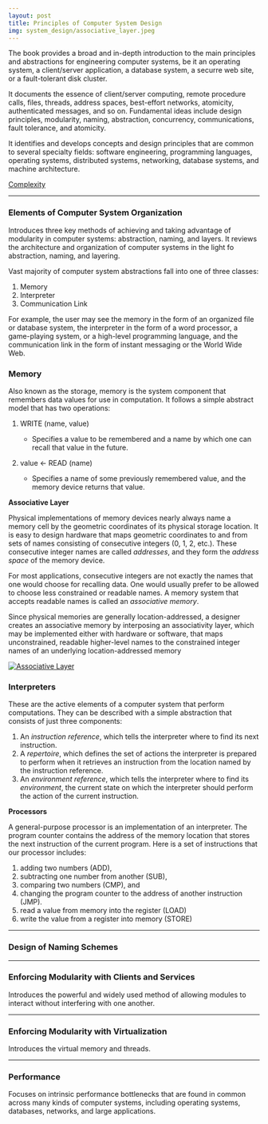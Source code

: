 ```yaml
---
layout: post
title: Principles of Computer System Design
img: system_design/associative_layer.jpeg
---
```


The book provides a broad and in-depth introduction to the main principles and abstractions for engineering computer systems, be it an operating system, a client/server application, a database system, a securre web site, or a fault-tolerant disk cluster. 

It documents the essence of client/server computing, remote procedure calls, files, threads, address spaces, best-effort networks, atomicity, authenticated messages, and so on. Fundamental ideas include design principles, modularity, naming, abstraction, concurrency, communications, fault tolerance, and atomicity. 

It identifies and develops concepts and design principles that are common to several specialty fields: software engineering, programming languages, operating systems, distributed systems, networking, database systems, and machine architecture. 

[Complexity](/system-design-principles-complexity/)

---

### Elements of Computer System Organization

Introduces three key methods of achieving and taking advantage of modularity in computer systems: abstraction, naming, and layers. It reviews the architecture and organization of computer systems in the light fo abstraction, naming, and layering. 

Vast majority of computer system abstractions fall into one of three classes:

1. Memory
2. Interpreter
3. Communication Link 

For example, the user may see the memory in the form of an organized file or database system, the interpreter in the form of a word processor, a game-playing system, or a high-level programming language, and the communication link in the form of instant messaging or the World Wide Web.

### Memory

Also known as the storage, memory is the system component that remembers data values for use in computation. It follows a simple abstract model that has two operations: 

1. WRITE (name, value)

   - Specifies a value to be remembered and a name by which one can recall that value in the future. 

2. value <- READ (name)

   - Specifies a name of some previously remembered value, and the memory device returns that value. 

**Associative Layer**

Physical implementations of memory devices nearly always name a memory cell by the geometric coordinates of its physical storage location. It is easy to design hardware that maps geometric coordinates to and from sets of names consisting of consecutive integers (0, 1, 2, etc.). These consecutive integer names are called *addresses*, and they form the *address space* of the memory device. 

For most applications, consecutive integers are not exactly the names that one would choose for recalling data. One would usually prefer to be allowed to choose less constrained or readable names. A memory system that accepts readable names is called an *associative memory*. 

Since physical memories are generally location-addressed, a designer creates an associative memory by interposing an associativity layer, which may be implemented either with hardware or software, that maps unconstrained, readable higher-level names to the constrained integer names of an underlying location-addressed memory

<a target="_blank" href="{{ site.images }}/system_design/{{ page.img }}">
  <img src="{{ site.images }}/{{ page.img }}" alt="Associative Layer">
</a>  

### Interpreters

These are the active elements of a computer system that perform computations. They can be described with a simple abstraction that consists of just three components:

1. An *instruction reference*, which tells the interpreter where to find its next instruction.
2. A *repertoire*, which defines the set of actions the interpreter is prepared to perform when it retrieves an instruction from the location named by the instruction reference.
3. An *environment reference*, which tells the interpreter where to find its *environment*, the current state on which the interpreter should perform the action of the current instruction.

**Processors**

A general-purpose processor is an implementation of an interpreter. The program counter contains the address of the memory location that stores the next instruction of the current program. Here is a set of instructions that our processor includes:

1. adding two numbers (ADD), 
2. subtracting one number from another (SUB), 
3. comparing two numbers (CMP), and 
4. changing the program counter to the address of another instruction (JMP).
5. read a value from memory into the register (LOAD)
6. write the value from a register into memory (STORE)



















---

### Design of Naming Schemes

---

### Enforcing Modularity with Clients and Services

Introduces the powerful and widely used method of allowing modules to interact without interfering with one another. 

---

### Enforcing Modularity with Virtualization

Introduces the virtual memory and threads. 

---

### Performance

Focuses on intrinsic performance bottlenecks that are found in common across many kinds of computer systems, including operating systems, databases, networks, and large applications. 
